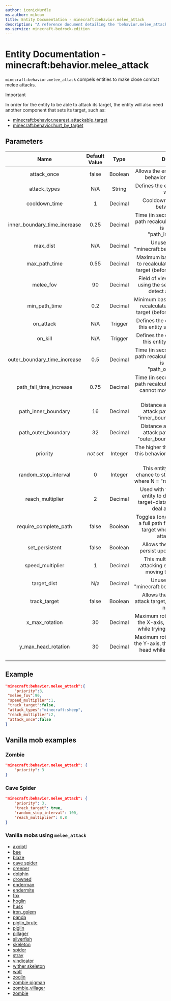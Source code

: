 ```yaml
---
author: iconicNurdle
ms.author: mikeam
title: Entity Documentation - minecraft:behavior.melee_attack
description: "A reference document detailing the 'behavior.melee_attack' entity goal"
ms.service: minecraft-bedrock-edition
---
```


# Entity Documentation - minecraft:behavior.melee_attack

`minecraft:behavior.melee_attack` compels entities to make close combat melee attacks.

> [!IMPORTANT]
> In order for the entity to be able to attack its target, the entity will also need another component that sets its target, such as:
>
>- [minecraft:behavior.nearest_attackable_target](minecraftBehavior_nearest_attackable_target.md)
>- [minecraft:behavior.hurt_by_target](minecraftBehavior_hurt_by_target.md)

## Parameters

| Name| Default Value| Type| Description |
|:-----------:|:-----------:|:-----------:|:-----------:|
| attack_once| false| Boolean| Allows the entity to use this attack behavior, only once EVER. |
| attack_types| N/A| String| Defines the entity types this entity will attack. |
| cooldown_time| 1| Decimal| Cooldown time (in seconds) between attacks. |
| inner_boundary_time_increase| 0.25| Decimal| Time (in seconds) to add to attack path recalculation when the target is beyond the "path_inner_boundary". |
| max_dist| N/A| Decimal| Unused. No effect on "minecraft:behavior.melee_attack". |
| max_path_time| 0.55| Decimal| Maximum base time (in seconds) to recalculate new attack path to target (before increases applied). |
| melee_fov| 90| Decimal| Field of view (in degrees) when using the sensing component to detect an attack target. |
| min_path_time| 0.2| Decimal| Minimum base time (in seconds) to recalculate new attack path to target (before increases applied). |
| on_attack| N/A| Trigger| Defines the event to trigger when this entity successfully attacks. |
| on_kill| N/A| Trigger| Defines the event to trigger when this entity successfully kills. |
| outer_boundary_time_increase| 0.5| Decimal| Time (in seconds) to add to attack path recalculation when the target is beyond the "path_outer_boundary". |
| path_fail_time_increase| 0.75| Decimal| Time (in seconds) to add to attack path recalculation when this entity cannot move along the current path. |
| path_inner_boundary| 16| Decimal| Distance at which to increase attack path recalculation by "inner_boundary_tick_increase". |
| path_outer_boundary| 32| Decimal| Distance at which to increase attack path recalculation by "outer_boundary_tick_increase". |
|priority|*not set*|Integer|The higher the priority, the sooner this behavior will be executed as a goal.|
| random_stop_interval| 0| Integer| This entity will have a 1 in N chance to stop it's current attack, where N = "random_stop_interval". |
| reach_multiplier| 2| Decimal| Used with the base size of the entity to determine minimum target-distance before trying to deal attack damage. |
| require_complete_path| false| Boolean| Toggles (on/off) the need to have a full path from the entity to the target when using this melee attack behavior. |
| set_persistent| false| Boolean| Allows the entity to be set to persist upon targeting a player |
| speed_multiplier| 1| Decimal| This multiplier modifies the attacking entity's speed when moving toward the target. |
| target_dist| N/a| Decimal| Unused. No effect on "minecraft:behavior.melee_attack". |
| track_target| false| Boolean| Allows the entity to track the attack target, even if the entity has no sensing. |
| x_max_rotation| 30| Decimal| Maximum rotation (in degrees), on the X-axis, this entity can rotate while trying to look at the target. |
| y_max_head_rotation| 30| Decimal| Maximum rotation (in degrees), on the Y-axis, this entity can rotate its head while trying to look at the target. |

## Example

```json
"minecraft:behavior.melee_attack":{
    "priority":3,
 "melee_fov":90,
 "speed_multiplier":1,
 "track_target":false,
 "attack_types":"minecraft:sheep",
 "reach_multiplier":2,
 "attack_once":false
}
```

## Vanilla mob examples

### Zombie

```json
"minecraft:behavior.melee_attack": {
    "priority": 3
}
```

### Cave Spider

```json
"minecraft:behavior.melee_attack": {
    "priority": 3,
    "track_target": true,
    "random_stop_interval": 100,
    "reach_multiplier": 0.8
}
```

### Vanilla mobs using `melee_attack`

- [axolotl](../../../../Source/VanillaBehaviorPack_Snippets/entities/axolotl.md)
- [bee](../../../../source/vanillabehaviorpack_snippets/entities/bee.md)
- [blaze](../../../../source/vanillabehaviorpack_snippets/entities/blaze.md)
- [cave spider](../../../../source/vanillabehaviorpack_snippets/entities/cave_spider.md)
- [creeper](../../../../source/vanillabehaviorpack_snippets/entities/creeper.md)
- [dolphin](../../../../source/vanillabehaviorpack_snippets/entities/dolphin.md)
- [drowned](../../../../source/vanillabehaviorpack_snippets/entities/drowned.md)
- [enderman](../../../../source/vanillabehaviorpack_snippets/entities/enderman.md)
- [endermite](../../../../source/vanillabehaviorpack_snippets/entities/endermite.md)
- [fox](../../../../source/vanillabehaviorpack_snippets/entities/fox.md)
- [hoglin](../../../../source/vanillabehaviorpack_snippets/entities/hoglin.md)
- [husk](../../../../source/vanillabehaviorpack_snippets/entities/husk.md)
- [iron_golem](../../../../source/vanillabehaviorpack_snippets/entities/iron_golem.md)
- [panda](../../../../source/vanillabehaviorpack_snippets/entities/panda.md)
- [piglin_brute](../../../../source/vanillabehaviorpack_snippets/entities/piglin_brute.md)
- [piglin](../../../../source/vanillabehaviorpack_snippets/entities/piglin.md)
- [pillager](../../../../source/vanillabehaviorpack_snippets/entities/pillager.md)
- [silverfish](../../../../source/vanillabehaviorpack_snippets/entities/silverfish.md)
- [skeleton](../../../../source/vanillabehaviorpack_snippets/entities/skeleton.md)
- [spider](../../../../source/vanillabehaviorpack_snippets/entities/spider.md)
- [stray](../../../../source/vanillabehaviorpack_snippets/entities/stray.md)
- [vindicator](../../../../source/vanillabehaviorpack_snippets/entities/vindicator.md)
- [wither skeleton](../../../../source/vanillabehaviorpack_snippets/entities/wither_skeleton.md)
- [wolf](../../../../source/vanillabehaviorpack_snippets/entities/wolf.md)
- [zoglin](../../../../source/vanillabehaviorpack_snippets/entities/zoglin.md)
- [zombie pigman](../../../../source/vanillabehaviorpack_snippets/entities/zombie_pigman.md)
- [zombie_villager](../../../../source/vanillabehaviorpack_snippets/entities/zombie_villager.md)
- [zombie](../../../../source/vanillabehaviorpack_snippets/entities/zombie.md)
